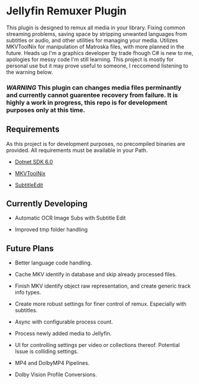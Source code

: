 # Jellyfin Remuxer Plugin

This plugin is designed to remux all media in your library. Fixing common streaming problems, saving space by stripping unwanted languages from subtitles or audio, and other utilities for managing your media. Utilizes MKVToolNix for manipulation of Matroska files, with more planned in the future. Heads up I'm a graphics developer by trade fhough C# is new to me, apologies for messy code I'm still learning. This project is mostly for personal use but it may prove useful to someone, I reccomend listening to the warning below.   

### ***WARNING*** This plugin can changes media files perminantly and currently cannot guarentee recovery from failure. It is highly a work in progress, this repo is for development purposes only at this time.

## Requirements

As this project is for development purposes, no precompiled binaries are provided. All requirements must be available in your Path.

- [Dotnet SDK 6.0](https://dotnet.microsoft.com/download)

- [MKVToolNix](https://mkvtoolnix.download/downloads.html)

- [SubtitleEdit](https://github.com/SubtitleEdit/subtitleedit/releases)

## Currently Developing

- Automatic OCR Image Subs with Subtitle Edit

- Improved tmp folder handling

## Future Plans

- Better language code handling.

- Cache MKV identify in database and skip already processed files.

- Finish MKV identify object raw representation, and create generic track info types.

- Create more robust settings for finer control of remux. Especially with subtitles.

- Async with configurable process count.

- Process newly added media to Jellyfin.

- UI for controlling settings per video or collections thereof. Potential Issue is colliding settings.

- MP4 and DolbyMP4 Pipelines.

- Dolby Vision Profile Conversions.